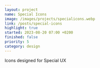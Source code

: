 ```yaml
---
layout: project
name: Special Icons
image: /images/projects/specialicons.webp
link: /posts/special-icons
highlight: true
started: 2023-08-20 07:00 +0200
finished: false
priority: 5
category: design
---
```

Icons designed for Special UX